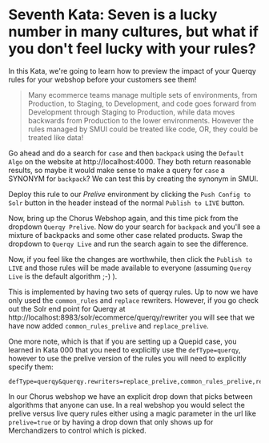 # Seventh Kata: Seven is a lucky number in many cultures, but what if you don't feel lucky with your rules?

In this Kata, we're going to learn how to preview the impact of your Querqy rules for your webshop before your customers see them!

> Many ecommerce teams manage multiple sets of environments, from Production, to Staging, to Development, and code goes forward from Development through Staging to Production, while data moves backwards from Production to the lower environments.   However the rules managed by SMUI could be treated like code, OR, they could be treated like data!

Go ahead and do a search for `case` and then `backpack` using the `Default Algo` on the website at http://localhost:4000.   They both return reasonable results, so maybe it would make sense to make a query for `case` a SYNONYM for `backpack`?   We can test this by creating the synonym in SMUI.  

Deploy this rule to our *Prelive* environment by clicking the `Push Config to Solr` button in the header instead of the normal `Publish to LIVE` button.   

Now, bring up the Chorus Webshop again, and this time pick from the dropdown `Querqy Prelive`.   Now do your search for `backpack` and you'll see a mixture of backpacks and some other case related products.   Swap the dropdown to `Querqy Live` and run the search again to see the difference.   

Now, if you feel like the changes are worthwhile, then click the `Publish to LIVE` and those rules will be made available to everyone (assuming `Querqy Live` is the default algorithm ;-) ). 

This is implemented by having two sets of querqy rules.   Up to now we have only used the `common_rules` and `replace` rewriters.   However, if you go check out the Solr end point for Querqy at http://localhost:8983/solr/ecommerce/querqy/rewriter you will see that we have now added `common_rules_prelive` and `replace_prelive`.

One more note, which is that if you are setting up a Quepid case, you learned in Kata 000 that you need to explicitly use the `defType=querqy`, however to use the prelive version of the rules you will need to explicitly specify them:

```
defType=querqy&querqy.rewriters=replace_prelive,common_rules_prelive,regex_screen_protectors
```

In our Chorus webshop we have an explicit drop down that picks between algorithms that anyone can use. In a real
webshop you would select the prelive versus live query rules either using a magic parameter in the url like `prelive=true` or by having a drop down that only shows up for Merchandizers to control which is picked.
